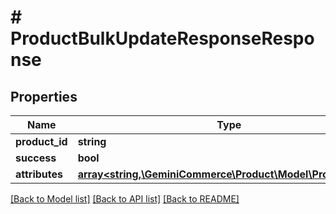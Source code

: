 # # ProductBulkUpdateResponseResponse


## Properties 


Name | Type | Description | Notes
------------ | ------------- | ------------- | -------------
**product_id**| **string** |   | [optional]
**success**| **bool** |   | [optional]
**attributes**| [**array<string,\GeminiCommerce\Product\Model\ProtobufAny>**](ProtobufAny.md) |   | [optional]


[[Back to Model list]](../../README.md#models) [[Back to API list]](../../README.md#endpoints) [[Back to README]](../../README.md)

